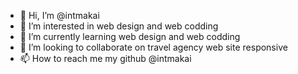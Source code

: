 - 👋 Hi, I’m @intmakai
- 👀 I’m interested in web design and web codding
- 🌱 I’m currently learning web design and web codding
- 💞️ I’m looking to collaborate on travel agency web site responsive
- 📫 How to reach me my github @intmakai

<!---
intmakai/intmakai is a ✨ special ✨ repository because its `README.md` (this file) appears on your GitHub profile.
You can click the Preview link to take a look at your changes.
--->
